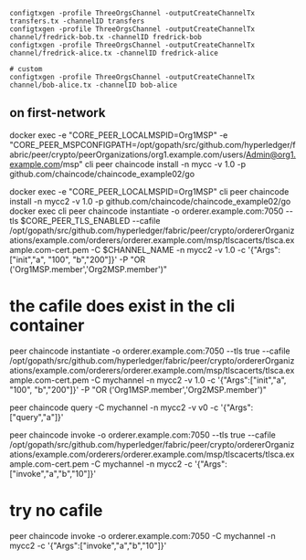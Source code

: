 ```
configtxgen -profile ThreeOrgsChannel -outputCreateChannelTx transfers.tx -channelID transfers
configtxgen -profile ThreeOrgsChannel -outputCreateChannelTx channel/fredrick-bob.tx -channelID fredrick-bob
configtxgen -profile ThreeOrgsChannel -outputCreateChannelTx channel/fredrick-alice.tx -channelID fredrick-alice

# custom
configtxgen -profile ThreeOrgsChannel -outputCreateChannelTx channel/bob-alice.tx -channelID bob-alice
```

## on first-network
docker exec -e "CORE_PEER_LOCALMSPID=Org1MSP" -e "CORE_PEER_MSPCONFIGPATH=/opt/gopath/src/github.com/hyperledger/fabric/peer/crypto/peerOrganizations/org1.example.com/users/Admin@org1.example.com/msp" cli peer chaincode install -n mycc -v 1.0 -p github.com/chaincode/chaincode_example02/go

docker exec -e "CORE_PEER_LOCALMSPID=Org1MSP" cli peer chaincode install -n mycc2 -v 1.0 -p github.com/chaincode/chaincode_example02/go
docker exec cli peer chaincode instantiate -o orderer.example.com:7050 --tls $CORE_PEER_TLS_ENABLED --cafile /opt/gopath/src/github.com/hyperledger/fabric/peer/crypto/ordererOrganizations/example.com/orderers/orderer.example.com/msp/tlscacerts/tlsca.example.com-cert.pem -C $CHANNEL_NAME -n mycc2 -v 1.0 -c '{"Args":["init","a", "100", "b","200"]}' -P "OR ('Org1MSP.member','Org2MSP.member')"

# the cafile does exist in the cli container
peer chaincode instantiate -o orderer.example.com:7050 --tls true --cafile /opt/gopath/src/github.com/hyperledger/fabric/peer/crypto/ordererOrganizations/example.com/orderers/orderer.example.com/msp/tlscacerts/tlsca.example.com-cert.pem -C mychannel -n mycc2 -v 1.0 -c '{"Args":["init","a", "100", "b","200"]}' -P "OR ('Org1MSP.member','Org2MSP.member')"

peer chaincode query -C mychannel -n mycc2 -v v0 -c '{"Args":["query","a"]}'

peer chaincode invoke -o orderer.example.com:7050  --tls true --cafile /opt/gopath/src/github.com/hyperledger/fabric/peer/crypto/ordererOrganizations/example.com/orderers/orderer.example.com/msp/tlscacerts/tlsca.example.com-cert.pem  -C mychannel -n mycc2 -c '{"Args":["invoke","a","b","10"]}'

# try no cafile
peer chaincode invoke -o orderer.example.com:7050 -C mychannel -n mycc2 -c '{"Args":["invoke","a","b","10"]}'